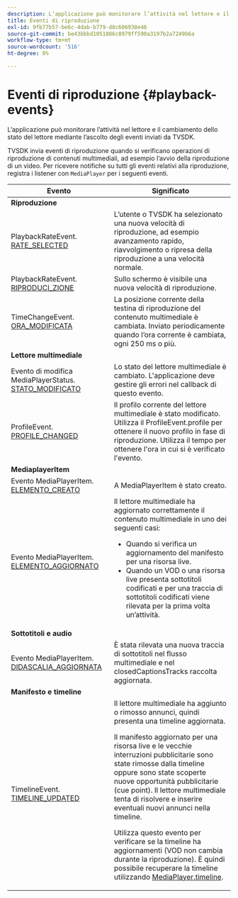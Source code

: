 ```yaml
---
description: L’applicazione può monitorare l’attività nel lettore e il cambiamento dello stato del lettore mediante l’ascolto degli eventi inviati da TVSDK.
title: Eventi di riproduzione
exl-id: 9fb77b57-be6c-4dab-b779-d8c606938e46
source-git-commit: be43bbbd1051886c8979ff590a3197b2a7249b6a
workflow-type: tm+mt
source-wordcount: '516'
ht-degree: 0%

---
```


# Eventi di riproduzione {#playback-events}

L’applicazione può monitorare l’attività nel lettore e il cambiamento dello stato del lettore mediante l’ascolto degli eventi inviati da TVSDK.

TVSDK invia eventi di riproduzione quando si verificano operazioni di riproduzione di contenuti multimediali, ad esempio l’avvio della riproduzione di un video. Per ricevere notifiche su tutti gli eventi relativi alla riproduzione, registra i listener con `MediaPlayer` per i seguenti eventi.

<table frame="all" colsep="1" rowsep="1" id="table_922EEA3DE0BD47BA982E11F890CA0A6B"> 
 <thead> 
  <tr rowsep="1"> 
   <th colname="1" class="entry"> Evento </th> 
   <th colname="2" class="entry"> Significato </th> 
  </tr> 
 </thead>
 <tbody> 
  <tr rowsep="1"> 
   <td colname="1"><b>Riproduzione</b> </td> 
   <td colname="2"> </td>
  </tr> 
  <tr rowsep="1"> 
   <td colname="1">PlaybackRateEvent.<a href="https://help.adobe.com/en_US/primetime/api/psdk/asdoc-dhls_1.4/com/adobe/mediacore/events/PlaybackRateEvent.html#RATE_SELECTED" format="html" scope="external"> RATE_SELECTED</a> </td> 
   <td colname="2"> L’utente o TVSDK ha selezionato una nuova velocità di riproduzione, ad esempio avanzamento rapido, riavvolgimento o ripresa della riproduzione a una velocità normale. </td> 
  </tr> 
  <tr rowsep="1"> 
   <td colname="1">PlaybackRateEvent.<a href="https://help.adobe.com/en_US/primetime/api/psdk/asdoc-dhls_1.4/com/adobe/mediacore/events/PlaybackRateEvent.html#RATE_PLAYING" format="html" scope="external"> RIPRODUCI_ZIONE</a> </td> 
   <td colname="2"> Sullo schermo è visibile una nuova velocità di riproduzione. </td> 
  </tr> 
  <tr rowsep="1"> 
   <td colname="1"> TimeChangeEvent.<a href="https://help.adobe.com/en_US/primetime/api/psdk/asdoc-dhls_1.4/com/adobe/mediacore/events/TimeChangeEvent.html#TIME_CHANGED" format="html" scope="external"> ORA_MODIFICATA</a> </td> 
   <td colname="2"> La posizione corrente della testina di riproduzione del contenuto multimediale è cambiata. Inviato periodicamente quando l’ora corrente è cambiata, ogni 250 ms o più. </td> 
  </tr> 
  <tr rowsep="1"> 
   <td colname="1"><b>Lettore multimediale</b> </td> 
   <td colname="2"> </td>
  </tr> 
  <tr rowsep="1"> 
   <td colname="1">Evento di modifica MediaPlayerStatus.<a href="https://help.adobe.com/en_US/primetime/api/psdk/asdoc-dhls_1.4/com/adobe/mediacore/events/MediaPlayerStatusChangeEvent.html#STATUS_CHANGED" format="html" scope="external"> STATO_MODIFICATO</a> </td> 
   <td colname="2"> Lo stato del lettore multimediale è cambiato. L'applicazione deve gestire gli errori nel callback di questo evento. </td> 
  </tr> 
  <tr rowsep="1"> 
   <td colname="1">ProfileEvent.<a href="https://help.adobe.com/en_US/primetime/api/psdk/asdoc-dhls_1.4/com/adobe/mediacore/events/ProfileEvent.html#PROFILE_CHANGED" format="html" scope="external"> PROFILE_CHANGED</a> </td> 
   <td colname="2">Il profilo corrente del lettore multimediale è stato modificato. Utilizza il <span class="codeph"> ProfileEvent.profile</span> per ottenere il nuovo profilo in fase di riproduzione. Utilizza il <span class="codeph"> tempo</span> per ottenere l'ora in cui si è verificato l'evento. </td> 
  </tr> 
  <tr rowsep="1"> 
   <td colname="1"><b>MediaplayerItem</b> </td> 
   <td colname="2"> </td>
  </tr> 
  <tr rowsep="1"> 
   <td colname="1">Evento MediaPlayerItem.<a href="https://help.adobe.com/en_US/primetime/api/psdk/asdoc-dhls_1.4/com/adobe/mediacore/events/MediaPlayerItemEvent.html#ITEM_CREATED" format="html" scope="external"> ELEMENTO_CREATO</a> </td> 
   <td colname="2">A <span class="codeph"> MediaPlayerItem</span> è stato creato. </td> 
  </tr> 
  <tr rowsep="1"> 
   <td colname="1">Evento MediaPlayerItem.<a href="https://help.adobe.com/en_US/primetime/api/psdk/asdoc-dhls_1.4/com/adobe/mediacore/events/MediaPlayerItemEvent.html#ITEM_UPDATED" format="html" scope="external"> ELEMENTO_AGGIORNATO</a> </td> 
   <td colname="2">Il lettore multimediale ha aggiornato correttamente il contenuto multimediale in uno dei seguenti casi: 
    <ul id="ul_E4D1A1D468544C3B9F8046E9B68A956D"> 
     <li id="li_35A2A417BF924E039D9CB36CFBCDFEB6">Quando si verifica un aggiornamento del manifesto per una risorsa live. </li> 
     <li id="li_E7AB380C212B4011B07C3B313282681C">Quando un VOD o una risorsa live presenta sottotitoli codificati e per una traccia di sottotitoli codificati viene rilevata per la prima volta un’attività. </li> 
    </ul> </td> 
  </tr> 
  <tr rowsep="1"> 
   <td colname="1"><b>Sottotitoli e audio</b> </td> 
   <td colname="2"> </td>
  </tr> 
  <tr rowsep="1"> 
   <td colname="1"> Evento MediaPlayerItem.<a href="https://help.adobe.com/en_US/primetime/api/psdk/asdoc-dhls_1.4/com/adobe/mediacore/events/MediaPlayerItemEvent.html#CAPTION_UPDATED" format="html" scope="external"> DIDASCALIA_AGGIORNATA</a> </td> 
   <td colname="2">È stata rilevata una nuova traccia di sottotitoli nel flusso multimediale e nel <span class="codeph"> closedCaptionsTracks</span> raccolta aggiornata. </td> 
  </tr> 
  <tr rowsep="1"> 
   <td colname="1"><b>Manifesto e timeline</b> </td> 
   <td colname="2"> </td>
  </tr> 
  <tr rowsep="0"> 
   <td colname="1">TimelineEvent.<a href="https://help.adobe.com/en_US/primetime/api/psdk/asdoc-dhls_1.4/com/adobe/mediacore/events/TimelineEvent.html#TIMELINE_UPDATED" format="html" scope="external"> TIMELINE_UPDATED</a> </td> 
   <td colname="2">Il lettore multimediale ha aggiunto o rimosso annunci, quindi presenta una timeline aggiornata. <p>Il manifesto aggiornato per una risorsa live e le vecchie interruzioni pubblicitarie sono state rimosse dalla timeline oppure sono state scoperte nuove opportunità pubblicitarie (cue point). Il lettore multimediale tenta di risolvere e inserire eventuali nuovi annunci nella timeline. </p> <p> Utilizza questo evento per verificare se la timeline ha aggiornamenti (VOD non cambia durante la riproduzione). È quindi possibile recuperare la timeline utilizzando <a href="https://help.adobe.com/en_US/primetime/api/psdk/asdoc-dhls_1.4/com/adobe/mediacore/MediaPlayer.html#timeline" format="html" scope="external"> MediaPlayer.timeline</a>. </p> </td> 
  </tr> 
 </tbody> 
</table>
